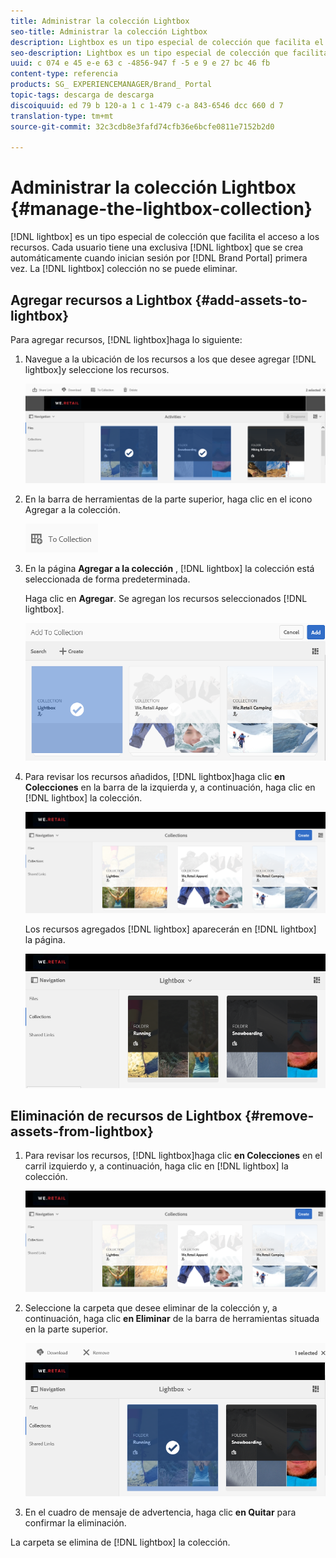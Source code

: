 ```yaml
---
title: Administrar la colección Lightbox
seo-title: Administrar la colección Lightbox
description: Lightbox es un tipo especial de colección que facilita el acceso a los recursos. Cada usuario tiene un rectángulo exclusivo que se crea automáticamente cuando inician sesión en Brand Portal por primera vez. La colección Lightbox no se puede eliminar.
seo-description: Lightbox es un tipo especial de colección que facilita el acceso a los recursos. Cada usuario tiene un rectángulo exclusivo que se crea automáticamente cuando inician sesión en Brand Portal por primera vez. La colección Lightbox no se puede eliminar.
uuid: c 074 e 45 e-e 63 c -4856-947 f -5 e 9 e 27 bc 46 fb
content-type: referencia
products: SG_ EXPERIENCEMANAGER/Brand_ Portal
topic-tags: descarga de descarga
discoiquuid: ed 79 b 120-a 1 c 1-479 c-a 843-6546 dcc 660 d 7
translation-type: tm+mt
source-git-commit: 32c3cdb8e3fafd74cfb36e6bcfe0811e7152b2d0

---
```



# Administrar la colección Lightbox {#manage-the-lightbox-collection}

[!DNL lightbox] es un tipo especial de colección que facilita el acceso a los recursos. Cada usuario tiene una exclusiva [!DNL lightbox] que se crea automáticamente cuando inician sesión por [!DNL Brand Portal] primera vez. La [!DNL lightbox] colección no se puede eliminar.

## Agregar recursos a Lightbox {#add-assets-to-lightbox}

Para agregar recursos, [!DNL lightbox]haga lo siguiente:

1. Navegue a la ubicación de los recursos a los que desee agregar [!DNL lightbox]y seleccione los recursos.

   ![](assets/link_sharing_assetselection.png)

2. En la barra de herramientas de la parte superior, haga clic en el icono Agregar a la colección.

   ![](assets/add_to_collection.png)

3. En la página **Agregar a la colección** , [!DNL lightbox] la colección está seleccionada de forma predeterminada.

   Haga clic en **Agregar**. Se agregan los recursos seleccionados [!DNL lightbox].

   ![](assets/add_to_collectionlightbox.png)

4. Para revisar los recursos añadidos, [!DNL lightbox]haga clic **en Colecciones** en la barra de la izquierda y, a continuación, haga clic en [!DNL lightbox] la colección.

   ![](assets/collections_lightbox.png)

   Los recursos agregados [!DNL lightbox] aparecerán en [!DNL lightbox] la página.

   ![](assets/added_to_collectionlightbox.png)

## Eliminación de recursos de Lightbox {#remove-assets-from-lightbox}

1. Para revisar los recursos, [!DNL lightbox]haga clic **en Colecciones** en el carril izquierdo y, a continuación, haga clic en [!DNL lightbox] la colección.

   ![](assets/collections_lightbox-1.png)

2. Seleccione la carpeta que desee eliminar de la colección y, a continuación, haga clic **en Eliminar** de la barra de herramientas situada en la parte superior.

   ![](assets/collections_lightboxdelete.png)

3. En el cuadro de mensaje de advertencia, haga clic **en Quitar** para confirmar la eliminación.

La carpeta se elimina de [!DNL lightbox] la colección.
